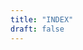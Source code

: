 ```yaml
---
title: "INDEX"
draft: false
---
```


<!-- FULL -->
<!-- width:90vw;height:90vh;;position:fixed;left:0px;top:0px;z-index:-1;margin-left:5vw;margin-top:5vh -->

<script type="module" src="https://unpkg.com/@google/model-viewer/dist/model-viewer.js"></script>
<model-viewer id="model-view" src="/laptop.glb" alt="A 3D model of a Computer" camera-controls exposure="0.8" shadow-intensity="2" shadow-softness="1" loading="eager" disable-zoom auto-rotate background-color="transparent" camera-orbit="30deg 50deg 4.5m" style="--poster-color:transparent;width:100%;height:51vh"></model-viewer>

<!-- <div style="height:55vh"></div> -->